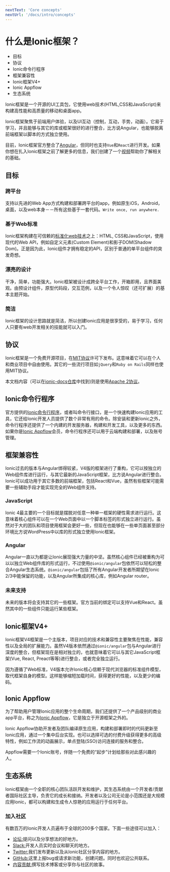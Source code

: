 ```yaml
---
nextText: 'Core concepts'
nextUrl: '/docs/intro/concepts'
---
```


# 什么是Ionic框架？

<!-- TOC goes here -->

- 目标
- 协议
- Ionic命令行程序
- 框架兼容性
- Ionic框架V4+
- Ionic Appflow
- 生态系统

Ionic框架是一个开源的UI工具包，它使用web技术(HTML,CSS和JavaScript)来构建高性能和高质量的移动和桌面app。


Ionic框架聚焦于前端用户体验，以及UI互动（控制，互动，手势，动画）。它易于学习，并且能够与其它的库或框架很好的进行整合，比方说Angular，也能够脱离前端框架以脚本的方式独立使用。

目前，Ionic框架官方整合了[Angular](https://angular.io/)，但同时也支持`Vue`和`React`进行开发。如果你想在扎入Ionic框架之前了解更多的信息，我们创建了一个[视频](https://youtu.be/p3AN3igqiRc)帮助你了解相关的基础。


## 目标

### 跨平台

支持以先进的Web App方式构建和部署跨平台的app，例如原生iOS，Android，桌面，以及web本身－－所有这些基于一套代码。`Write once, run anywhere.`

### 基于Web标准

Ionic框架构建在可信赖的[标准化web技术](https://ionicframework.com/docs/faq/glossary#web-standards)之上：HTML, CSS和JavaScript，使用现代的Web API，例如自定义元素(Custom Element)和影子DOM(Shadow Dom)。正是因为此，Ionic组件才拥有稳定的API，区别于普通的单平台组件的突发奇想。

### 漂亮的设计

干净，简单，功能强大。Ionic框架被设计成跨全平台工作，开箱即用，且界面美观。由预设计组件，原型代码段，交互范例，以及一个令人惊叹（还可扩展）的基本主题开始。

### 简洁

Ionic框架的设计思路就是简洁，所以创建Ionic应用是很享受的，易于学习，任何人只要有web开发相关的技能就可以入门。

## 协议

Ionic框架是一个免费开源项目，在[MIT协议](https://opensource.org/licenses/MIT)许可下发布。这意味着它可以在个人和商业项目中自由使用。其它的一些流行项目如`jQuery`和`Ruby on Rails`同样也使用MIT协议。

本文档内容（可以在[ionic-docs仓库](https://github.com/ionic-team/ionic-docs)中找到)则是使用[Apache 2协议](https://www.apache.org/licenses/LICENSE-2.0)。

## Ionic命令行程序

官方提供的[Ionic命令行程序](https://ionicframework.com/docs/cli)，或者叫命令行接口，是一个快速构建Ionic应用的工具，它还给Ionic开发人员提供了数个非常有用的命令。除安装和更新Ionic之外，命令行程序还提供了一个内建的开发服务器，构建和开发工具，以及更多的东西。如果你是[Ionic Appflow](https://ionicframework.com/docs/intro#ionic-appflow)会员，命令行程序还可以用于云端构建和部署，以及账号管理。


## 框架兼容性

Ionic过去的版本与Angular绑得较紧，V4版的框架进行了重构，它可以按独立的Web组件库进行运行，与其它最新的JavaScript框架，比方说Angular进行整合。Ionic可以成功用于其它多数的前端框架，包括React和Vue，虽然有些框架可能需要一些辅助手段才能实现完全的Web组件支持。

### JavaScript

Ionic 4最主要的一个目标就是摆脱对任意一种单一框架的硬性需求进行运行。这意味着核心组件可以在一个Web页面中以一个脚本标签的形式独立进行运行。虽然对于大的团队和项目使用框架会更好一些，但现在也能够在一些单页面甚至部分环境比方说WordPress中以库的形式独立使用Ionic框架。

### Angular

Angular一直以为都是让Ionic展现强大力量的中坚。虽然核心组件已经被重构为可以以独立Web组件库的形式运行，不过使用`@ionic/angular`包依然可以轻松的整合Angular生态系统。`@ionic/angular`包括了所有Angular开发者所期望在Ionic 2/3中能保留的功能，以及Angular所集成的核心库，例如Angular router。

### 未来支持

未来的版本将会支持其它的一些框架。官方当前的绑定可以支持Vue和React。虽然其中的一些组件只能运行某些框架。

## Ionic框架V4+

Ionic框架V4框架是一个主版本，项目对应的技术和兼容性主要聚焦在性能，兼容性以及全局的扩展能力。虽然V4版本依然通过`@ionic/angular`包与Angular进行深度的整合，但框架现在是相对独立的，也就意味着它可以与其它JavaScript框架(Vue, React, Preact等等)进行整合，或者完全独立运行。

因为遵循了Web标准，V4版本允许Ionic核心信赖于现代浏览器的标准组件模型，取代框架自身的模型。这样能够缩短加载时间，获得更好的性能，以及更少的编码。

## Ionic Appflow

为了帮助用户管理Ionic应用的整个生命周期，我们还提供了一个产品级别的商业app平台，称之为[Ionic Appflow](https://ionicframework.com/appflow)，它是独立于开源框架之外的。

Ionic Appflow协助开发者及团队编译原生应用，构建和部署即时的代码更新至Ionic应用，通过一个集中后台实现。也可以选择可选的付费升级获得更多的高级特性，例如工作流的动画展示，单点登陆(SSO)访问连接的服务和整合。
 
Appflow需要一个Ionic账号，伴随一个免费的“起步”计划给那些对此感兴趣的人。


## 生态系统

Ionic框架由一个全职的核心团队活跃开发和维护，其生态系统由一个开发者/贡献者国际社区主导，负责它的成长和接纳。开发者以及公司无论是小范围还是大规模应用Ionic，都可以构建和生成令人惊艳的应用运行于任何平台。

### 加入社区

有数百万的Ionic开发人员遍布于全球的200多个国家。下面一些途径可以加入：

* <a href="https://forum.ionicframework.com/" target="_blank">论坛:</a>提问以及分享想法的好地方。
* <a href="https://ionicworldwide.herokuapp.com/" target="_blank">Slack:</a>开发人员实时会议和聊天的地方。
* <a href="https://twitter.com/Ionicframework" target="_blank">Twitter:</a>我们发布更新以及从Ionic社区分享内容的地方。
* <a href="https://github.com/ionic-team/ionic" target="_blank">GitHub:</a>这里上报bug或请求新功能，创建问题。同时也欢迎公共联系。
* <a href="https://ionicframework.com/contributors" target="_blank">内容贡献:</a>撰写技术博客或分享你与社区的故事。

